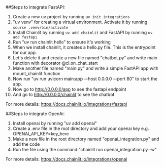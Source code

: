##Steps to integrate FastAPI:
1. Create a new uv project by running `uv init integrations`
2. "uv venv" for creating a virtual environment. Activate it by running `source .venv/bin/activate`
3. Install Chainlit by running `uv add chainlit` and FastAPI by running `uv add fastapi`
4. Run "uv run chainlit hello" to ensure it's working
5. When we install chainlit, it creates a hello.py file. This is the entrypoint for our app. 
6. Let's delete it and create a new file named "chatbot.py" and write main function with decorator @cl.on_chat_start
7. Make another file named "main.py" and write a simple FastAPI app with mount_chainlit function
8. Now run "uv run uvicorn main:app --host 0.0.0.0 --port 80" to start the app. 
8. Now go to http://0.0.0.0/app to see the fastapi endpoint
9. And go to http://0.0.0.0/chainlit to see the chatbot

For more details: https://docs.chainlit.io/integrations/fastapi

##Steps to integrate OpenAi:
1. Install openai by running "uv add openai"
2. Create a .env file in the root directory and add your openai key e.g. OPENAI_API_KEY=key_here
3. Make a new file in the root directory named "openai_integration.py" and add the code
4. Run the file using the command "chainlit run openai_integration.py -w"

For more details: https://docs.chainlit.io/integrations/openai